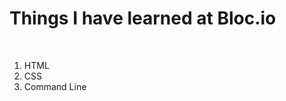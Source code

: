<html>
  <h1>Things I have learned at Bloc.io</h1>
  <br>
  <ol>
    <li>HTML</li>
    <li>CSS</li>
    <li>Command Line</li>

   </ol>
</html>


